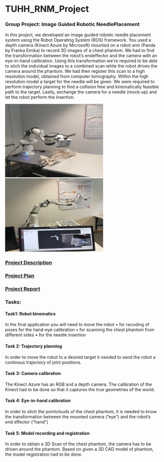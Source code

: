 # TUHH_RNM_Project

### Group Project: Image Guided Robotic NeedlePlacement

In this project, we developed an image guided robotic needle placement system using the
Robot Operating System (ROS) framework. You used a depth camera (Kinect Azure by
Microsoft) mounted on a robot arm (Panda by Franka Emika) to record 3D images of a chest
phantom. 
We had to find the transformation between the robot’s endeffector and the camera with 
an eye-in-hand calibration. Using this transformation we're required to be able to stich the
individual images to a combined scan while the robot drives the camera around the phantom.
We had then register this scan to a high resolution model, obtained from computer tomography.
Within the high resolution model a target for the needle will be given. We were required to perform
trajectory planning to find a collision free and kinematically feasible path to the target. Lastly,
exchange the camera for a needle (mock-up) and let the robot perform the insertion.

<img src="documentation/images/photo_2020-11-07_23-21-34.jpg" width="320" height="240" />  <img src="documentation/images/photo_2020-11-07_23-21-39.jpg" width="320" height="240" /> 


### [Project Description](https://github.com/adamanov/TUHH_RNM_Project/blob/master/documentation/ProjectDescription2020_update080520.pdf)
### [Project Plan](https://github.com/adamanov/TUHH_RNM_Project/blob/master/documentation/RNM_ProjectPlan_Group2updated.pdf)
### [Project Report](https://github.com/adamanov/TUHH_RNM_Project/blob/master/documentation/RNM_Report_Group_2.pdf)


### Tasks: 

#### Task1: Robot kinematics

In the final application you will need to move the robot
• for recoding of poses for the hand-eye calibration
• for scanning the chest phantom from different sides
• for the needle insertion

#### Task 2: Trajectory planning
In order to move the robot to a desired target it needed to send the robot a continous trajectory
of joint positions.

#### Task 3: Camera calibration
The Kinect Azure has an RGB and a depth camera. The calibration of the Kinect had to be 
done so that it captures the true geometries of the world.

#### Task 4: Eye-in-hand calibration
In order to stich the pointclouds of the chest phantom, it is needed to know the transformation
between the mounted camera (”eye”) and the robot’s end effector (”hand”)

#### Task 5: Model recording and registration
In order to obtain a 3D Scan of the chest phantom, the camera has to be driven around the phantom.
Based on given a 3D CAD model of phantom, the model registration had to be done. 

``` ```
